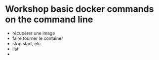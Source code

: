 # Workshop basic docker commands on the command line

- récupérer une image
- faire tourner le container
- stop start, etc
- list
-

